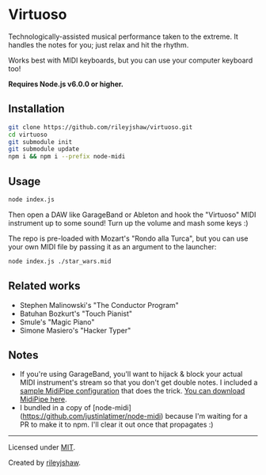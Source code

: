 Virtuoso
========

Technologically-assisted musical performance taken to the extreme. It handles
the notes for you; just relax and hit the rhythm.

Works best with MIDI keyboards, but you can use your computer keyboard too!

**Requires Node.js v6.0.0 or higher.**

## Installation

```bash
git clone https://github.com/rileyjshaw/virtuoso.git
cd virtuoso
git submodule init
git submodule update
npm i && npm i --prefix node-midi
```

## Usage

```bash
node index.js
```

Then open a DAW like GarageBand or Ableton and hook the "Virtuoso" MIDI
instrument up to some sound! Turn up the volume and mash some keys :)

The repo is pre-loaded with Mozart's "Rondo alla Turca", but you can use your
own MIDI file by passing it as an argument to the launcher:

```bash
node index.js ./star_wars.mid
```

## Related works

 - Stephen Malinowski's "The Conductor Program"
 - Batuhan Bozkurt's "Touch Pianist"
 - Smule's "Magic Piano"
 - Simone Masiero's "Hacker Typer"

## Notes

 - If you're using GarageBand, you'll want to hijack & block your actual MIDI
 instrument's stream so that you don't get double notes. I included a [sample
 MidiPipe configuration](./block_keyboard.mipi) that does the trick. [You can
 download MidiPipe here](http://www.subtlesoft.square7.net/MidiPipe.html).
 - I bundled in a copy of [node-midi]
 (https://github.com/justinlatimer/node-midi) because I'm waiting
 for a PR to make it to npm. I'll clear it out once that propagates :)

-------------------------------------------------------------------------------

Licensed under
[MIT](https://github.com/rileyjshaw/virtuoso/blob/master/LICENSE).

Created by [rileyjshaw](http://rileyjshaw.com/).
